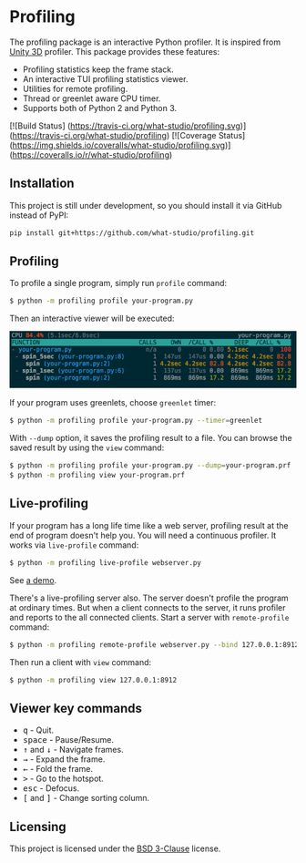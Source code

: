 Profiling
=========

The profiling package is an interactive Python profiler.  It is inspired from
[Unity 3D] profiler.  This package provides these features:

- Profiling statistics keep the frame stack.
- An interactive TUI profiling statistics viewer.
- Utilities for remote profiling.
- Thread or greenlet aware CPU timer.
- Supports both of Python 2 and Python 3.

[![Build Status]
(https://travis-ci.org/what-studio/profiling.svg)]
(https://travis-ci.org/what-studio/profiling)
[![Coverage Status]
(https://img.shields.io/coveralls/what-studio/profiling.svg)]
(https://coveralls.io/r/what-studio/profiling)

[Unity 3D]: http://unity3d.com/

Installation
------------

This project is still under development, so you should install it via GitHub
instead of PyPI:

```sh
pip install git+https://github.com/what-studio/profiling.git
```

Profiling
---------

To profile a single program, simply run `profile` command:

```sh
$ python -m profiling profile your-program.py
```

Then an interactive viewer will be executed:

![](screenshots/your-program.png)

If your program uses greenlets, choose `greenlet` timer:

```sh
$ python -m profiling profile your-program.py --timer=greenlet
```

With `--dump` option, it saves the profiling result to a file.  You can
browse the saved result by using the `view` command:

```sh
$ python -m profiling profile your-program.py --dump=your-program.prf
$ python -m profiling view your-program.prf
```

Live-profiling
--------------

If your program has a long life time like a web server, profiling result
at the end of program doesn't help you.  You will need a continuous profiler.
It works via `live-profile` command:

```sh
$ python -m profiling live-profile webserver.py
```

See [a demo](https://asciinema.org/a/12318).

There's a live-profiling server also.  The server doesn't profile the
program at ordinary times.  But when a client connects to the server, it
runs profiler and reports to the all connected clients.  Start a server
with `remote-profile` command:

```sh
$ python -m profiling remote-profile webserver.py --bind 127.0.0.1:8912
```

Then run a client with `view` command:

```sh
$ python -m profiling view 127.0.0.1:8912
```

Viewer key commands
-------------------

- <tt>q</tt> - Quit.
- <tt>space</tt> - Pause/Resume.
- <tt>↑</tt> and <tt>↓</tt> - Navigate frames.
- <tt>→</tt> - Expand the frame.
- <tt>←</tt> - Fold the frame.
- <tt>></tt> - Go to the hotspot.
- <tt>esc</tt> - Defocus.
- <tt>[</tt> and <tt>]</tt> - Change sorting column.

Licensing
---------

This project is licensed under the [BSD 3-Clause] license.

[BSD 3-Clause]: http://opensource.org/licenses/BSD-3-Clause
